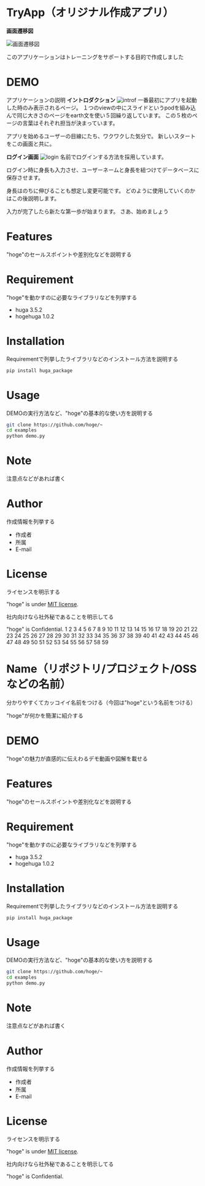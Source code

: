 
# TryApp（オリジナル作成アプリ）

**画面遷移図**

![画面遷移図](https://user-images.githubusercontent.com/77086536/109451271-69923180-7a90-11eb-900d-c8d1dcaa706d.gif)

このアプリケーションはトレーニングをサポートする目的で作成しました

# DEMO

アプリケーションの説明
**イントロダクション**
![introf](https://user-images.githubusercontent.com/77086536/109451910-ed98e900-7a91-11eb-826f-eb88374464b2.gif)
一番最初にアプリを起動した時のみ表示されるページ。
１つのviewの中にスライドというpodを組み込んで同じ大きさのページをearth文を使い５回繰り返しています。
この５枚のページの言葉はそれぞれ担当が決まっています。

アプリを始めるユーザーの目線にたち、ワクワクした気分で。
新しいスタートをこの画面と共に。

**ログイン画面**
![login](https://user-images.githubusercontent.com/77086536/109451942-fa1d4180-7a91-11eb-959d-44a1e58af6e3.gif)
名前でログインする方法を採用しています。

ログイン時に身長も入力させ、ユーザーネームと身長を紐つけてデータベースに保存させます。

身長はのちに伸びることも想定し変更可能です。
どのように使用していくのかはこの後説明します。



入力が完了したら新たな第一歩が始まります。
さあ、始めましょう















# Features

"hoge"のセールスポイントや差別化などを説明する

# Requirement

"hoge"を動かすのに必要なライブラリなどを列挙する

* huga 3.5.2
* hogehuga 1.0.2

# Installation

Requirementで列挙したライブラリなどのインストール方法を説明する

```bash
pip install huga_package
```

# Usage

DEMOの実行方法など、"hoge"の基本的な使い方を説明する

```bash
git clone https://github.com/hoge/~
cd examples
python demo.py
```

# Note

注意点などがあれば書く

# Author

作成情報を列挙する

* 作成者
* 所属
* E-mail

# License
ライセンスを明示する

"hoge" is under [MIT license](https://en.wikipedia.org/wiki/MIT_License).

社内向けなら社外秘であることを明示してる

"hoge" is Confidential.
1
2
3
4
5
6
7
8
9
10
11
12
13
14
15
16
17
18
19
20
21
22
23
24
25
26
27
28
29
30
31
32
33
34
35
36
37
38
39
40
41
42
43
44
45
46
47
48
49
50
51
52
53
54
55
56
57
58
59
# Name（リポジトリ/プロジェクト/OSSなどの名前）
 
分かりやすくてカッコイイ名前をつける（今回は"hoge"という名前をつける）
 
"hoge"が何かを簡潔に紹介する
 
# DEMO
 
"hoge"の魅力が直感的に伝えわるデモ動画や図解を載せる
 
# Features
 
"hoge"のセールスポイントや差別化などを説明する
 
# Requirement
 
"hoge"を動かすのに必要なライブラリなどを列挙する
 
* huga 3.5.2
* hogehuga 1.0.2
 
# Installation
 
Requirementで列挙したライブラリなどのインストール方法を説明する
 
```bash
pip install huga_package
```
 
# Usage
 
DEMOの実行方法など、"hoge"の基本的な使い方を説明する
 
```bash
git clone https://github.com/hoge/~
cd examples
python demo.py
```
 
# Note
 
注意点などがあれば書く
 
# Author
 
作成情報を列挙する
 
* 作成者
* 所属
* E-mail
 
# License
ライセンスを明示する
 
"hoge" is under [MIT license](https://en.wikipedia.org/wiki/MIT_License).
 
社内向けなら社外秘であることを明示してる
 
"hoge" is Confidential.
